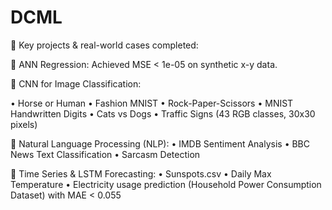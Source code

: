 # DCML
📌 Key projects & real-world cases completed:

🔹 ANN Regression: Achieved MSE < 1e-05 on synthetic x-y data.

 🔹 CNN for Image Classification:
 
 • Horse or Human
 • Fashion MNIST
 • Rock-Paper-Scissors
 • MNIST Handwritten Digits
 • Cats vs Dogs
 • Traffic Signs (43 RGB classes, 30x30 pixels)
 
 🔹 Natural Language Processing (NLP):
 • IMDB Sentiment Analysis
 • BBC News Text Classification
 • Sarcasm Detection
 
 🔹 Time Series & LSTM Forecasting:
 • Sunspots.csv
 • Daily Max Temperature
 • Electricity usage prediction (Household Power Consumption Dataset) with MAE < 0.055
